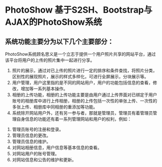 # PhotoShow 基于S2SH、Bootstrap与AJAX的PhotoShow系统

## 系统功能主要分为以下几个主要部分：

PhotoShow系统顾名思义是一个立志于提供一个用户照片共享的网站平台，通过该平台将用户的上传的照片集中一起进行分享。

1. 照片的展示，通过对已上传的照片进行一定的排序和条件查找，将照片分类，区别性的展现照片，展示的样式多样化，可进行全屏展示，分块展示等。
2. 用户管理，用户这里指的是不同的网站用户，用户的功能包括信息的查看，修改，增加等一系列基本操作。
3. 相册的上传功能，相册的上传功能主要是由用户通过上传界面对已绑定于用户账号的相册库中进行上传相册，相册的上传包括一次性的单张上传、一次性的多张上传、相册库中同相册的重添加等功能。
4. 系统除开网站用户外，还有另一参与者，那就是管理员，管理员有着管理员管理自身信息的功能还有着一系列管理网站和用户的权利，例如：
  1)	管理员账号的注册和登录。<br>
  2)	管理员信息的更改。<br>
  3)	管理员信息的维护。<br>
  4)	对网站相册信息，用户信息等基本信息的查看。<br>
  5)	对网站用户的账号管理。<br>
  6)	对网站信息和公告的维护和更新。<br>
